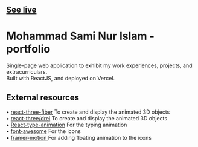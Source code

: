 ## <a href="https://www.saminur.com/">See live</a><br/>
# Mohammad Sami Nur Islam - portfolio
Single-page web application to exhibit my work experiences, projects, and extracurriculars.<br/>
Built with ReactJS, and deployed on Vercel.

## External resources
• <a href="https://www.npmjs.com/package/@react-three/fiber">react-three-fiber</a> To create and display the animated 3D objects<br/>
• <a href="https://www.npmjs.com/package/@react-three/drei">react-three/drei</a> To create and display the animated 3D objects<br/>
• <a href="https://www.npmjs.com/package/react-type-animation">React-type-animation</a> For the typing animation<br/>
• <a href="https://www.npmjs.com/package/font-awesome">font-awesome</a> For the icons<br/>
• <a href="https://www.npmjs.com/package/framer-motion"> framer-motion </a> For adding floating animation to the icons<br/>
